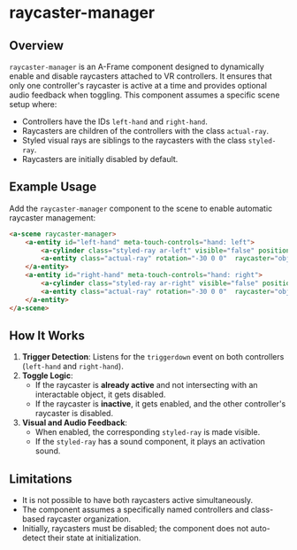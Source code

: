 # raycaster-manager

## Overview

`raycaster-manager` is an A-Frame component designed to dynamically enable and disable raycasters attached to VR controllers. It ensures that only one controller's raycaster is active at a time and provides optional audio feedback when toggling. This component assumes a specific scene setup where:
- Controllers have the IDs `left-hand` and `right-hand`.
- Raycasters are children of the controllers with the class `actual-ray`.
- Styled visual rays are siblings to the raycasters with the class `styled-ray`.
- Raycasters are initially disabled by default.

## Example Usage

Add the `raycaster-manager` component to the scene to enable automatic raycaster management:

```html
<a-scene raycaster-manager>
    <a-entity id="left-hand" meta-touch-controls="hand: left">
        <a-cylinder class="styled-ray ar-left" visible="false" position="0 -.389 -.673" height="1.455" radius="0.002" color="#ffffff" rotation="60 0 0" opacity=".4" sound="src: #raycaster-beep; volume: .1;"></a-cylinder>
        <a-entity class="actual-ray" rotation="-30 0 0"  raycaster="objects: .interactable; autoRefresh: false; enabled: false; far: 1.5; showLine: false; lineColor: red"></a-entity>
    </a-entity>
    <a-entity id="right-hand" meta-touch-controls="hand: right">
        <a-cylinder class="styled-ray ar-right" visible="false" position="0 -.389 -.673" height="1.455" radius="0.002" color="#ffffff" rotation="60 0 0" opacity=".4" sound="src: #raycaster-beep; volume: .1;"></a-cylinder>
        <a-entity class="actual-ray" rotation="-30 0 0"  raycaster="objects: .interactable; autoRefresh: false; enabled: false; far: 1.5; showLine: false; lineColor: red"></a-entity>
    </a-entity>
</a-scene>
```

## How It Works

1. **Trigger Detection**: Listens for the `triggerdown` event on both controllers (`left-hand` and `right-hand`).
2. **Toggle Logic**:
   - If the raycaster is **already active** and not intersecting with an interactable object, it gets disabled.
   - If the raycaster is **inactive**, it gets enabled, and the other controller's raycaster is disabled.
3. **Visual and Audio Feedback**:
   - When enabled, the corresponding `styled-ray` is made visible.
   - If the `styled-ray` has a sound component, it plays an activation sound.

## Limitations

- It is not possible to have both raycasters active simultaneously.
- The component assumes a specifically named controllers and class-based raycaster organization.
- Initially, raycasters must be disabled; the component does not auto-detect their state at initialization.
